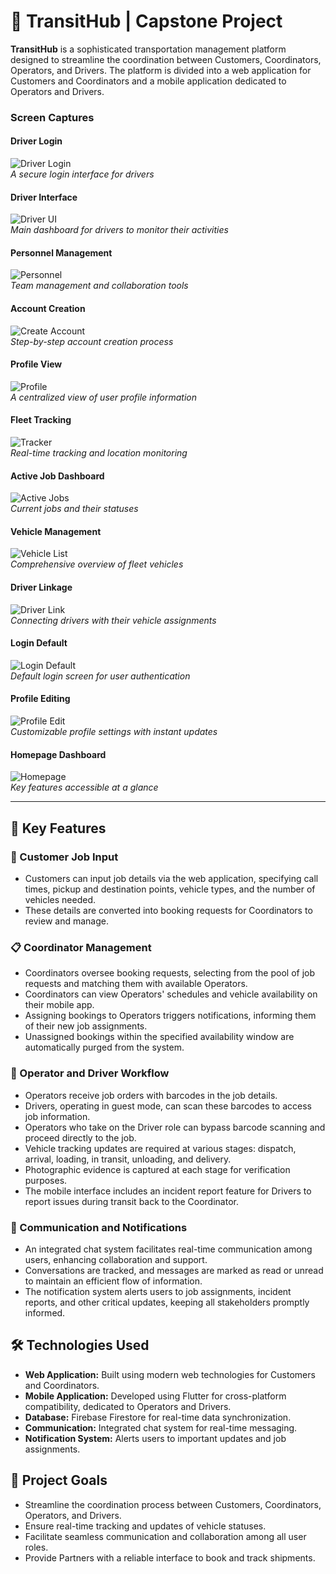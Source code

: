 # 🚀 TransitHub | Capstone Project

**TransitHub** is a sophisticated transportation management platform designed to streamline the coordination between Customers, Coordinators, Operators, and Drivers. The platform is divided into a web application for Customers and Coordinators and a mobile application dedicated to Operators and Drivers.

### Screen Captures
#### Driver Login
![Driver Login](screenshots/driver_login.png)  
*A secure login interface for drivers*

#### Driver Interface
![Driver UI](screenshots/driver_u_i2.png)  
*Main dashboard for drivers to monitor their activities*

#### Personnel Management
![Personnel](screenshots/personnel.png)  
*Team management and collaboration tools*

#### Account Creation
![Create Account](screenshots/create_account.png)  
*Step-by-step account creation process*

#### Profile View
![Profile](screenshots/profile.png)  
*A centralized view of user profile information*

#### Fleet Tracking
![Tracker](screenshots/tracker.png)  
*Real-time tracking and location monitoring*

#### Active Job Dashboard
![Active Jobs](screenshots/list_active_jobs.png)  
*Current jobs and their statuses*

#### Vehicle Management
![Vehicle List](screenshots/list_of_vehicles.png)  
*Comprehensive overview of fleet vehicles*

#### Driver Linkage
![Driver Link](screenshots/driver_link.png)  
*Connecting drivers with their vehicle assignments*

#### Login Default
![Login Default](screenshots/login_default.png)  
*Default login screen for user authentication*

#### Profile Editing
![Profile Edit](screenshots/profile_edit.png)  
*Customizable profile settings with instant updates*

#### Homepage Dashboard
![Homepage](screenshots/homepage.png)  
*Key features accessible at a glance*

---

## 🌟 Key Features

### 📝 Customer Job Input
- Customers can input job details via the web application, specifying call times, pickup and destination points, vehicle types, and the number of vehicles needed.
- These details are converted into booking requests for Coordinators to review and manage.

### 📋 Coordinator Management
- Coordinators oversee booking requests, selecting from the pool of job requests and matching them with available Operators.
- Coordinators can view Operators' schedules and vehicle availability on their mobile app.
- Assigning bookings to Operators triggers notifications, informing them of their new job assignments.
- Unassigned bookings within the specified availability window are automatically purged from the system.

### 🚚 Operator and Driver Workflow
- Operators receive job orders with barcodes in the job details.
- Drivers, operating in guest mode, can scan these barcodes to access job information.
- Operators who take on the Driver role can bypass barcode scanning and proceed directly to the job.
- Vehicle tracking updates are required at various stages: dispatch, arrival, loading, in transit, unloading, and delivery.
- Photographic evidence is captured at each stage for verification purposes.
- The mobile interface includes an incident report feature for Drivers to report issues during transit back to the Coordinator.


### 💬 Communication and Notifications
- An integrated chat system facilitates real-time communication among users, enhancing collaboration and support.
- Conversations are tracked, and messages are marked as read or unread to maintain an efficient flow of information.
- The notification system alerts users to job assignments, incident reports, and other critical updates, keeping all stakeholders promptly informed.

## 🛠 Technologies Used
- **Web Application:** Built using modern web technologies for Customers and Coordinators.
- **Mobile Application:** Developed using Flutter for cross-platform compatibility, dedicated to Operators and Drivers.
- **Database:** Firebase Firestore for real-time data synchronization.
- **Communication:** Integrated chat system for real-time messaging.
- **Notification System:** Alerts users to important updates and job assignments.

## 🎯 Project Goals
- Streamline the coordination process between Customers, Coordinators, Operators, and Drivers.
- Ensure real-time tracking and updates of vehicle statuses.
- Facilitate seamless communication and collaboration among all user roles.
- Provide Partners with a reliable interface to book and track shipments.
